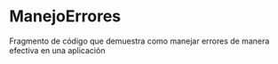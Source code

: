 # ManejoErrores
Fragmento de código que demuestra como manejar errores de manera efectiva en una aplicación
